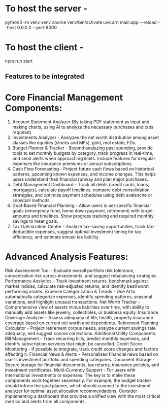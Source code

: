 # To host the server -

python3 -m venv venv
source venv/bin/activate
uvicorn main:app --reload --host 0.0.0.0 --port 8000

# To host the client -

npm run start

## Features to be integrated

# Core Financial Management Components:

1. Account Statement Analyzer (By taking PDF statement as input and making charts, using AI to analyze the necessary purchases and cuts required)
2. Investments Analyzer - Analyzes the net worth distribution among asset classes like equities (stocks and MFs), gold, real estate, FDs.
3. Budget Planner & Tracker - Beyond analyzing past spending, provide tools to set monthly budgets by category, track progress in real-time, and send alerts when approaching limits. Include features for irregular expenses like insurance premiums or annual subscriptions.
4. Cash Flow Forecasting - Project future cash flows based on historical patterns, upcoming known expenses, and income changes. This helps users understand their financial runway and plan major purchases.
5. Debt Management Dashboard - Track all debts (credit cards, loans, mortgages), calculate payoff timelines, compare debt consolidation strategies, and optimize payment schedules using debt avalanche or snowball methods.
6. Goal-Based Financial Planning - Allow users to set specific financial goals (emergency fund, home down payment, retirement) with target amounts and timelines. Show progress tracking and required monthly savings to meet goals.
7. Tax Optimization Center - Analyze tax-saving opportunities, track tax-deductible expenses, suggest optimal investment timing for tax efficiency, and estimate annual tax liability.

# Advanced Analysis Features:

Risk Assessment Tool - Evaluate overall portfolio risk tolerance, concentration risk across investments, and suggest rebalancing strategies.
Performance Analytics - Track investment returns, benchmark against market indices, calculate risk-adjusted returns, and identify best/worst performing assets.
Expense Categorization & Trends - Use AI to automatically categorize expenses, identify spending patterns, seasonal variations, and highlight unusual transactions.
Net Worth Tracker - Comprehensive view of assets minus liabilities over time, with ability to manually add assets like jewelry, collectibles, or business equity.
Insurance Coverage Analyzer - Assess adequacy of life, health, property insurance coverage based on current net worth and dependents.
Retirement Planning Calculator - Project retirement corpus needs, analyze current savings rate adequacy, and suggest course corrections.
Additional Utility Components:
Bill Management - Track recurring bills, predict monthly expenses, and identify subscription services that might be cancelled.
Credit Score Monitoring - If possible to integrate, track credit score changes and factors affecting it.
Financial News & Alerts - Personalized financial news based on user's investment portfolio and spending categories.
Document Storage - Secure storage for financial documents, tax returns, insurance policies, and investment certificates.
Multi-Currency Support - For users with international investments or expenses.
The key is to make these components work together seamlessly. For example, the budget tracker should inform the goal planner, which should connect to the investment analyzer for optimal asset allocation recommendations. Consider implementing a dashboard that provides a unified view with the most critical metrics and alerts from all components.

